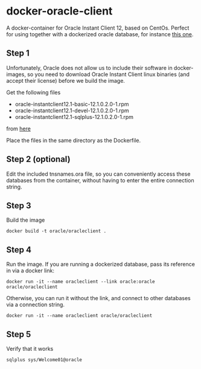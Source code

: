 # docker-oracle-client

A docker-container for Oracle Instant Client 12, based on CentOs. Perfect for using together with a dockerized oracle database, for instance [this one](https://github.com/biemond/docker-database-puppet).

## Step 1

Unfortunately, Oracle does not allow us to include their software in docker-images, so you need to download Oracle Instant Client linux binaries (and accept their license) before we build the image. 

Get the following files 

* oracle-instantclient12.1-basic-12.1.0.2.0-1.rpm
* oracle-instantclient12.1-devel-12.1.0.2.0-1.rpm
* oracle-instantclient12.1-sqlplus-12.1.0.2.0-1.rpm

from [here](http://www.oracle.com/technetwork/topics/linuxx86-64soft-092277.html)

Place the files in the same directory as the Dockerfile.

## Step 2 (optional)
Edit the included tnsnames.ora file, so you can conveniently access these databases from the container, without having to enter the entire connection string. 

## Step 3 
Build the image

`docker build -t oracle/oracleclient .`

## Step 4
Run the image. If you are running a dockerized database, pass its reference in via a docker link:

`docker run -it --name oracleclient --link oracle:oracle oracle/oracleclient`

Otherwise, you can run it without the link, and connect to other databases via a connection string.

`docker run -it --name oracleclient oracle/oracleclient`

## Step 5
Verify that it works

`sqlplus sys/Welcome01@oracle`
